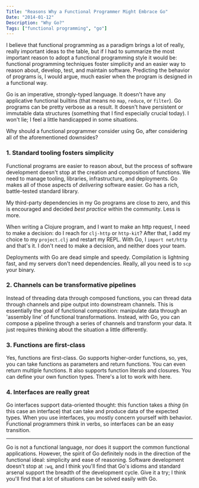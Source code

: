```yaml
---
Title: "Reasons Why a Functional Programmer Might Embrace Go"
Date: "2014-01-12"
Description: "Why Go?"
Tags: ["functional programming", "go"]
---
```


I believe that functional programming as a paradigm brings a lot of really,
really important ideas to the table, but if I had to summarize the most
important reason to adopt a functional programming style it would be:
functional programming techniques foster simplicity and an easier way to reason
about, develop, test, and maintain software.  Predicting the behavior of programs
is, I would argue, much easier when the program is designed in a functional way.

Go is an imperative, strongly-typed language.  It doesn't have any applicative
functional builtins (that means no `map`, `reduce`, or `filter`).  Go programs
can be pretty verbose as a result.  It doesn't have persistent or immutable
data structures (something that I find especially crucial today).  I won't lie;
I feel a little handicapped in some situations.

Why should a functional programmer consider using Go, after considering all of the
aforementioned downsides?

### **1. Standard tooling fosters simplicity**

Functional programs are easier to reason about, but the process of software
development doesn't stop at the creation and composition of functions.  We need
to manage tooling, libraries, infrastructure, and deployments.  Go makes all of
those aspects of *delivering* software easier.  Go has a rich, battle-tested
standard library.

My third-party dependencies in my Go programs are close to zero, and this is
encouraged and decided *best practice* within the community.  Less is more.

When writing a Clojure program, and I want to make an http request, I need to
make a decision: do I reach for `clj-http` or `http-kit`?  After that, I add my
choice to my `project.clj` and restart my REPL.  With Go, I `import net/http`
and that's it.  I don't need to make a decision, and neither does your team.

Deployments with Go are dead simple and speedy.  Compilation is lightning fast,
and my servers don't need dependencies.  Really, all you need is to `scp` your
binary.

### **2. Channels can be transformative pipelines**

Instead of threading data through composed functions, you can thread data
through channels and pipe output into downstream channels.  This is essentially
the goal of functional composition: manipulate data through an 'assembly line'
of functional transformations.  Instead, with Go, you can compose a
pipeline through a series of channels and transform your data.  It just requires
thinking about the situation a little differently.

### **3. Functions are first-class**

Yes, functions are first-class.  Go supports higher-order functions, so, yes,
you can take functions as parameters and return functions.  You can even return
multiple functions.  It also supports function literals and closures.  You can
define your own function types.  There's a lot to work with here.

### **4. Interfaces are really great**

Go interfaces support data-oriented thought: this function takes a *thing* (in
this case an interface) that can take and produce data of the expected types.
When you use interfaces, you mostly concern yourself with behavior.  Functional
programmers think in verbs, so interfaces can be an easy transition.

***

Go is not a functional language, nor does it support the common functional
applications.  However, the spirit of Go definitely nods in the direction of
the functional ideal:  simplicity and ease of reasoning.  Software development
doesn't stop at `:wq`, and I think you'll find that Go's idioms and standard
arsenal support the breadth of the development cycle.  Give it a try; I think
you'll find that a lot of situations can be solved easily with Go.

